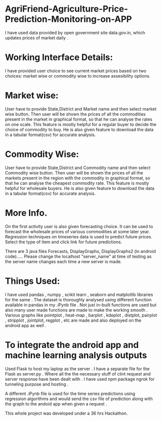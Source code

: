 # AgriFriend-Agriculture-Price-Prediction-Monitoring-on-APP
I have used data provided by open government site data.gov.in, which updates prices of market daily .

# Working Interface Details: 
I have provided user choice to see current market prices based on two choices: market wise or commodity wise to increase assesibility options.

# Market wise: 
User have to provide State,District and Market name and then select market wise button. Then user will be shown the prices of all the commodities present in the market in graphical format, so that he can analyse the rates on one scale. This feature is mostly helpful for a regular buyer to decide the choice of commodity to buy. He is also given feature to download the data in a tabular format(csv) for accurate analysis.

# Commodity Wise: 
User have to provide State,District and Commodity name and then select Commodity wise button. Then user will be shown the prices of all the markets present in the region with the commodity in graphical format, so that he can analyse the cheapest commodity rate. This feature is mostly helpful for wholesale buyers. He is also given feature to download the data in a tabular format(csv) for accurate analysis.

# More Info.
On the first activity user is also given forecasting choice. It can be used to forecast the wholesale prices of various commodities at some later year. Regression techniques on timeseries data is used to predict future prices. Select the type of item and click link for future predictions.

There are 3 java files Forecasts, DisplayGraphs, DisplayGraphs2 (in android code)..... Please change the localhost "server_name" at time of testing as the server name changes each time a new server is made.

# Things Used: 
I have used pandas , numpy , scikit learn , seaborn and matplotlib libraries for the same . The dataset is thoroughly analysed using different function available in pandas in my .iPynb file . Not just in-built functions are used but also many user made functions are made to make the working smooth . Various graphs like pointplot , heat-map , barplot , kdeplot , distplot, pairplot , stripplot , jointplot, regplot , etc are made and also deployed on the android app as well .

# To integrate the android app and machine learning analysis outputs
Used Flask to host my laptop as the server . I have a separate file for the Flask as server.py . Where all the the necessary stuff of clint request and server response have been dealt with . I have used npm package ngrok for tunneling purpose and hosting .

A different .iPynb file is used for the time series predictions using regression algorithms and would send the csv file of prediction along with the graph to the andoid app when given a request .

This whole project was developed under a 36 hrs Hackathon.
